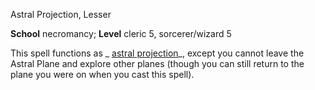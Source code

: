 Astral Projection, Lesser

**School** necromancy; **Level** cleric 5, sorcerer/wizard 5

This spell functions as _ [astral projection](spells/astralProjection.md#_astral-projection)_, except you cannot leave the Astral Plane and explore other planes (though you can still return to the plane you were on when you cast this spell).

